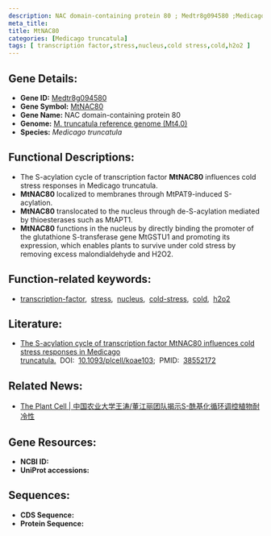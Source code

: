 ```yaml
---
description: NAC domain-containing protein 80 ; Medtr8g094580 ;Medicago truncatula
meta_title:
title: MtNAC80
categories: [Medicago truncatula]
tags: [ transcription factor,stress,nucleus,cold stress,cold,h2o2 ]
---
```


## Gene Details:
- **Gene ID:** [Medtr8g094580]()
- **Gene Symbol:** <u>MtNAC80</u>
- **Gene Name:** NAC domain-containing protein 80
- **Genome:** [M. truncatula reference genome (Mt4.0)]()
- **Species:** *Medicago truncatula*

## Functional Descriptions:
   - The S-acylation cycle of transcription factor **MtNAC80** influences cold stress responses in Medicago truncatula.
   - **MtNAC80** localized to membranes through MtPAT9-induced S-acylation.
   - **MtNAC80** translocated to the nucleus through de-S-acylation mediated by thioesterases such as MtAPT1.
   - **MtNAC80** functions in the nucleus by directly binding the promoter of the glutathione S-transferase gene MtGSTU1 and promoting its expression, which enables plants to survive under cold stress by removing excess malondialdehyde and H2O2.

## Function-related keywords:
   - [transcription-factor](/tags/transcription-factor/),&nbsp;&nbsp;[stress](/tags/stress/),&nbsp;&nbsp;[nucleus](/tags/nucleus/),&nbsp;&nbsp;[cold-stress](/tags/cold-stress/),&nbsp;&nbsp;[cold](/tags/cold/),&nbsp;&nbsp;[h2o2](/tags/h2o2/)

## Literature:
   - [The S-acylation cycle of transcription factor MtNAC80 influences cold stress responses in Medicago truncatula.](https://www.doi.org/10.1093/plcell/koae103)&nbsp;&nbsp;DOI:&nbsp;&nbsp;[10.1093/plcell/koae103](https://www.doi.org/10.1093/plcell/koae103);&nbsp;&nbsp;PMID:&nbsp;&nbsp;[38552172](https://pubmed.ncbi.nlm.nih.gov/38552172/)

## Related News:
   - [The Plant Cell | 中国农业大学王涛/董江丽团队揭示S-酰基化循环调控植物耐冷性](https://mp.weixin.qq.com/s?__biz=Mzg3MDEwNDEyMg==&mid=2247565919&idx=2&sn=4672ea0b7a7f03e8e21f6274d29ba88d&chksm=cf87a8c87050603f3e1d91631d80921b5fd325410ef7a0918085eb7101d6fd94267971de0fa3&scene=27#wechat_redirect)

## Gene Resources:
- **NCBI ID:**  [](https://www.ncbi.nlm.nih.gov/search/all/?term=)
- **UniProt accessions:**  [](https://www.uniprot.org/uniprotkb//entry)

## Sequences:
- **CDS Sequence:**
- **Protein Sequence:**
